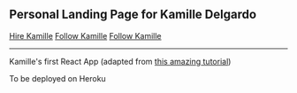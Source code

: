 <h2>Personal Landing Page for Kamille Delgardo</h2>
<a href="https://www.linkedin.com/in/kamilledelgardo">Hire Kamille</a>
<a href="https://twitter.com/KamilleAppeal">Follow Kamille</a>
<a href="https://twitter.com/KamilleAppeal">Follow Kamille</a>
<hr>
<p>Kamille's first React App (adapted from <a href="https://github.com/reactjs/react-router-tutorial">this amazing tutorial</a>)</p>
<p>To be deployed on Heroku</p>
